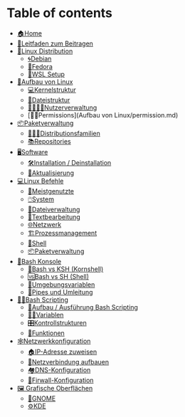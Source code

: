 # Table of contents

- [🏠Home](README.md)
- [🤝Leitfaden zum Beitragen](leitfaden-zum-beitragen.md)
- [🤖Linux Distribution](linux-distributionen/wsl.md)
    - [🌀Debian](linux-distributionen/debian/debian.md) 
    - [🎩Fedora]() 
    - [🐧WSL Setup]()
- [🐧Aufbau von Linux](aufbau-von-Linux/aufbau-von-Linux.md)
    - [💻Kernelstruktur](aufbau-von-linux/kernel-struktur.md)
    - [📁Dateistruktur](aufbau-von-linux/datei-struktur.md)
    - [👨‍👨‍👧‍👦Nutzerverwaltung](aufbau-von-linux/nutzerverwaltung.md)
    - [👮‍♀️Permissions](Aufbau von Linux/permission.md)
- [📦Paketverwaltung](paketverwaltung/index.md)
    - [👨‍👩‍👧Distributionsfamilien](paketverwaltung/distributionsfamilien.md)
    - [📚Repositories]()
- [🖥️Software]()
    - [🛠️Installation / Deinstallation]()
    - [🔄Aktualisierung]()
- [💻Linux Befehle](linux-befehle/linux-befehle.md)
    - [🦸Meistgenutzte](linux-befehle/meistgenutzte.md)
    - [🖱️System](commands/system.md)
    - [📰Dateiverwaltung](commands/dateiverwaltung.md)
    - [📎Textbearbeitung](linux-befehle/textbearbeitung.md)
    - [🌐Netzwerk](Befehle/network.md)
    - [🏗️Prozessmanagement](befehle/processes-ubuntu-linux.md)
    - [🐢Shell]()
    - [📦Paketverwaltung](befehle/paketverwaltung.md)
- [🚧Bash Konsole]()
  - [🥊Bash vs KSH (Kornshell)]()
  - [🆚Bash vs SH (Shell)]()
  - [🌱Umgebungsvariablen](bash-konsole/umgebungsvariablen.md)
  - [👷Pipes und Umleitung]()
- [👨‍💼Bash Scripting](bash-scripting/index.md)
    - [🌳Aufbau / Ausführung Bash Scripting](bash-scripting/aufbau-ausführung.md)
    - [👨‍🏫Variablen](bash-scripting/variablen.md)
    - [🎛️Kontrollstrukturen](bash-scripting/control-structures/control-structures.md)
    - [🎱Funktionen](bash-scripting/functions/functions.md)
- [🕸️Netzwerkkonfiguration]()
    - [🏠IP-Adresse zuweisen]()
    - [🏡Netzverbindung aufbauen]()
    - [🏘️DNS-Konfiguration](netzwerkkonfiguration/DNS-Konfiguration.md)
    - [🧱Firwall-Konfiguration](netzwerkkonfiguration/Firewall-Konfiguration.md)
- [🖼️ Grafische Oberflächen](grafische-oberflächen/grafische-oberflächen.md)
    - [👣GNOME](grafische-oberflächen/gnome.md)
    - [⚙️KDE](grafische-oberflächen/kde.md)

